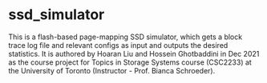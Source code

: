 # ssd_simulator
This is a flash-based page-mapping SSD simulator, which gets a block trace log file and relevant configs as input and outputs the desired statistics. It is authored by Hoaran Liu and Hossein Ghotbaddini in Dec 2021 as the course project for Topics in Storage Systems course (CSC2233) at the University of Toronto (Instructor - Prof. Bianca Schroeder).
